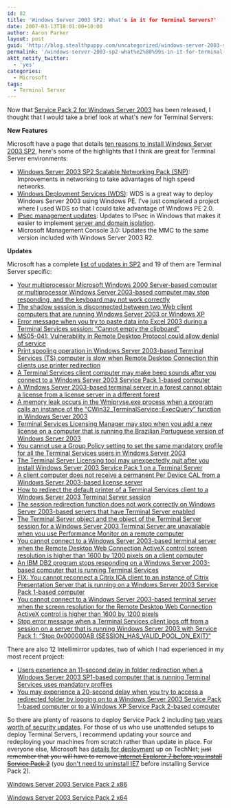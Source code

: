 ```yaml
---
id: 82
title: 'Windows Server 2003 SP2: What's in it for Terminal Servers?'
date: 2007-03-13T18:01:00+10:00
author: Aaron Parker
layout: post
guid: 'http://blog.stealthpuppy.com/uncategorized/windows-server-2003-sp2-what%e2%80%99s-in-it-for-terminal-servers'
permalink: '/windows-server-2003-sp2-what%e2%80%99s-in-it-for-terminal-servers/'
aktt_notify_twitter:
  - 'yes'
categories:
  - Microsoft
tags:
  - Terminal Server
---
```

Now that [Service Pack 2 for Windows Server 2003](http://www.microsoft.com/technet/windowsserver/sp2.mspx) has been released, I thought that I would take a brief look at what's new for Terminal Servers:

**New Features** 

Microsoft have a page that details [ten reasons to install Windows Server 2003 SP2](http://www.microsoft.com/technet/windowsserver/sp2/top-reasons.mspx), here's some of the highlights that I think are great for Terminal Server environments:

  * [Windows Server 2003 SP2 Scalable Networking Pack (SNP)](http://www.microsoft.com/snp): Improvements in networking to take advantages of high speed networks.
  * [Windows Deployment Services (WDS)](http://www.microsoft.com/windowsserver/longhorn/deployment/services.mspx): WDS is a great way to deploy Windows Server 2003 using Windows PE. I've just completed a project where I used WDS so that I could take advantage of Windows PE 2.0.
  * [IPsec management updates](http://support.microsoft.com/kb/914841): Updates to IPsec in Windows that makes it easier to implement [server and domain isolation](http://www.microsoft.com/sdisolation).
  * Microsoft Management Console 3.0: Updates the MMC to the same version included with Windows Server 2003 R2.

**Updates** 

Microsoft has a complete [list of updates in SP2](http://support.microsoft.com/kb/914962/en-us) and 19 of them are Terminal Server specific:

  * [Your multiprocessor Microsoft Windows 2000 Server-based computer or multiprocessor Windows Server 2003-based computer may stop responding, and the keyboard may not work correctly](http://support.microsoft.com/kb/811211/)
  * [The shadow session is disconnected between two Web client computers that are running Windows Server 2003 or Windows XP](http://support.microsoft.com/kb/896679/)
  * [Error message when you try to paste data into Excel 2003 during a Terminal Services session: &#8220;Cannot empty the clipboard&#8221;](http://support.microsoft.com/kb/899266/)
  * [MS05-041: Vulnerability in Remote Desktop Protocol could allow denial of service](http://support.microsoft.com/kb/899591/)
  * [Print spooling operation in Windows Server 2003-based Terminal Services (TS) computer is slow when Remote Desktop Connection thin clients use printer redirection](http://support.microsoft.com/kb/900090/)
  * [A Terminal Services client computer may make beep sounds after you connect to a Windows Server 2003 Service Pack 1-based computer](http://support.microsoft.com/kb/901115/)
  * [A Windows Server 2003-based terminal server in a forest cannot obtain a license from a license server in a different forest](http://support.microsoft.com/kb/905687/)
  * [A memory leak occurs in the Wmiprvse.exe process when a program calls an instance of the &#8220;CWin32_TerminalService::ExecQuery&#8221; function in Windows Server 2003](http://support.microsoft.com/kb/905888/)
  * [Terminal Services Licensing Manager may stop when you add a new license on a computer that is running the Brazilian Portuguese version of Windows Server 2003](http://support.microsoft.com/kb/906207/)
  * [You cannot use a Group Policy setting to set the same mandatory profile for all the Terminal Services users in Windows Server 2003](http://support.microsoft.com/kb/908011/)
  * [The Terminal Server Licensing tool may unexpectedly quit after you install Windows Server 2003 Service Pack 1 on a Terminal Server](http://support.microsoft.com/kb/910088/)
  * [A client computer does not receive a permanent Per Device CAL from a Windows Server 2003-based license server](http://support.microsoft.com/kb/911288/)
  * [How to redirect the default printer of a Terminal Services client to a Windows Server 2003 Terminal Server session](http://support.microsoft.com/kb/911913/)
  * [The session redirection function does not work correctly on Windows Server 2003-based servers that have Terminal Server enabled](http://support.microsoft.com/kb/913948/)
  * [The Terminal Server object and the object of the Terminal Server session for a Windows Server 2003 Terminal Server are unavailable when you use Performance Monitor on a remote computer](http://support.microsoft.com/kb/914539/)
  * [You cannot connect to a Windows Server 2003-based terminal server when the Remote Desktop Web Connection ActiveX control screen resolution is higher than 1600 by 1200 pixels on a client computer](http://support.microsoft.com/kb/915947/)
  * [An IBM DB2 program stops responding on a Windows Server 2003-based computer that is running Terminal Services](http://support.microsoft.com/kb/916667/)
  * [FIX: You cannot reconnect a Citrix ICA client to an instance of Citrix Presentation Server that is running on a Windows Server 2003 Service Pack 1-based computer](http://support.microsoft.com/kb/917046/)
  * [You cannot connect to a Windows Server 2003-based terminal server when the screen resolution for the Remote Desktop Web Connection ActiveX control is higher than 1600 by 1200 pixels](http://support.microsoft.com/kb/918679/)
  * [Stop error message when a Terminal Services client logs off from a session on a server that is running Windows Server 2003 with Service Pack 1: &#8220;Stop 0x000000AB (SESSION\_HAS\_VALID\_POOL\_ON_EXIT)&#8221;](http://support.microsoft.com/kb/918679/)

There are also 12 Intellimirror updates, two of which I had experienced in my most recent project:

  * [Users experience an 11-second delay in folder redirection when a Windows Server 2003 SP1-based computer that is running Terminal Services uses mandatory profiles](http://support.microsoft.com/kb/919614/)
  * [You may experience a 20-second delay when you try to access a redirected folder by logging on to a Windows Server 2003 Service Pack 1-based computer or to a Windows XP Service Pack 2-based computer](http://support.microsoft.com/kb/899409/)

So there are plenty of reasons to deploy Service Pack 2 including [two years worth of security updates](http://www.microsoft.com/technet/windowsserver/sp2/security-bulletins.mspx). For those of us who use unattended setups to deploy Terminal Servers, I recommend updating your source and redeploying your machines from scratch rather than update in place. For everyone else, Microsoft has [details for deployment](http://technet2.microsoft.com/WindowsServer/en/library/ed5382af-e819-4d33-ace0-225d31b7ab751033.mspx?mfr=true) up on TechNet; <strike>just remember that you will have to remove </strike>[<strike>Internet Explorer 7 before you install Service Pack 2</strike>](http://technet2.microsoft.com/WindowsServer/en/library/ed5382af-e819-4d33-ace0-225d31b7ab751033.mspx?mfr=true) (you [don't need to uninstall IE7](http://blogs.msdn.com/ie/archive/2007/03/15/windows-server-2003-service-pack-2-released.aspx) before installing Service Pack 2).

[Windows Server 2003 Service Pack 2 x86](http://www.microsoft.com/downloads/details.aspx?FamilyId=95AC1610-C232-4644-B828-C55EEC605D55)

[Windows Server 2003 Service Pack 2 x64](http://www.microsoft.com/downloads/details.aspx?FamilyId=08FEC2F5-6E3B-4E0D-9314-646414D0A421)